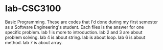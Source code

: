 # lab-CSC3100
Basic Programming.
These are codes that I'd done during my first semester as a Software Engineering's student.
Each files is the answer for one specific problem.
lab 1 is more to introduction.
lab 2 and 3 are about problem solving.
lab 4 is about string.
lab  is about loop.
lab 6 is about method.
lab 7 is about array.
